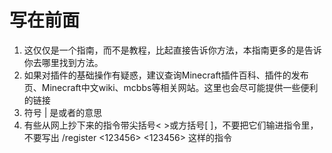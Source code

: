 # 写在前面

1. 这仅仅是一个指南，而不是教程，比起直接告诉你方法，本指南更多的是告诉你去哪里找到方法。
2. 如果对插件的基础操作有疑惑，建议查询Minecraft插件百科、插件的发布页、Minecraft中文wiki、mcbbs等相关网站。这里也会尽可能提供一些便利的链接
3. 符号 \| 是或者的意思
4. 有些从网上抄下来的指令带尖括号&lt; &gt;或方括号\[ \]，不要把它们输进指令里，不要写出 /register &lt;123456&gt; &lt;123456&gt; 这样的指令





